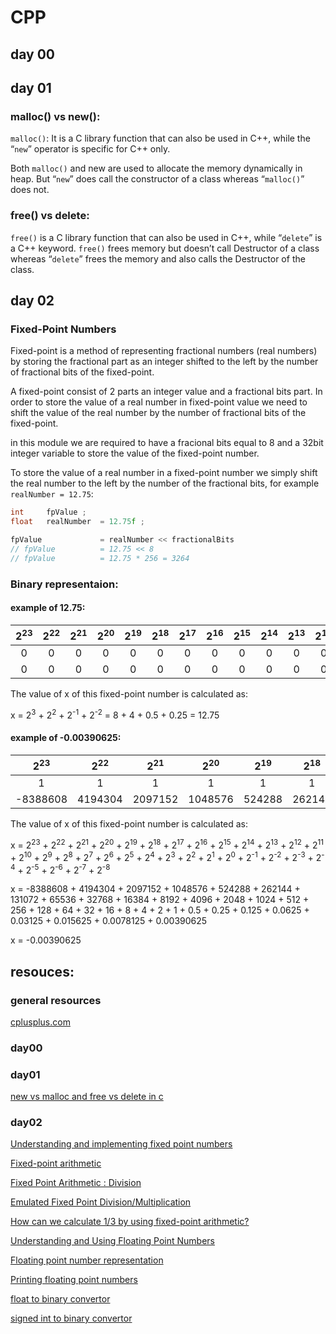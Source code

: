 # CPP

## day 00

## day 01

### malloc() vs new():

`malloc()`: It is a C library function that can also be used in C++, while the “`new`” operator is specific for C++ only. 
 
Both `malloc()` and new are used to allocate the memory dynamically in heap. But “`new`” does call the constructor of a class whereas “`malloc()`” does not.

### free() vs delete: 

`free()` is a C library function that can also be used in C++, while “`delete`” is a C++ keyword.
`free()` frees memory but doesn’t call Destructor of a class whereas “`delete`” frees the memory and also calls the Destructor of the class.

## day 02

### Fixed-Point Numbers

Fixed-point is a method of representing fractional numbers (real numbers) by storing the fractional part as an integer shifted to the left by the number of fractional bits of the fixed-point.

A fixed-point consist of 2 parts an integer value and a fractional bits part. In order to store the value of a real number in fixed-point value we need to shift the value of the real number by the number of fractional bits of the fixed-point.

in this module we are required to have a fracional bits equal to 8 and a 32bit integer variable to store the value of the fixed-point number.

To store the value of a real number in a fixed-point number we simply shift the real number to the left by the number of the fractional bits, for example `realNumber = 12.75`:

```c++
int     fpValue ;
float   realNumber  = 12.75f ;

fpValue             = realNumber << fractionalBits
// fpValue          = 12.75 << 8
// fpValue          = 12.75 * 256 = 3264
```

### Binary representaion:

#### example of 12.75:

| 2<sup>23</sup> | 2<sup>22</sup> | 2<sup>21</sup> | 2<sup>20</sup> | 2<sup>19</sup> | 2<sup>18</sup> | 2<sup>17</sup> | 2<sup>16</sup> | 2<sup>15</sup> | 2<sup>14</sup> | 2<sup>13</sup> | 2<sup>12</sup> | 2<sup>11</sup> | 2<sup>10</sup> | 2<sup>9</sup> | 2<sup>8</sup> | 2<sup>7</sup> | 2<sup>6</sup> | 2<sup>5</sup> | 2<sup>4</sup> | 2<sup>3</sup> | 2<sup>2</sup> | 2<sup>1</sup> | 2<sup>0</sup> | 2<sup>-1</sup> | 2<sup>-2</sup> | 2<sup>-3</sup> | 2<sup>-4</sup> | 2<sup>-5</sup> | 2<sup>-6</sup> | 2<sup>-7</sup> | 2<sup>-8</sup> |
| :-: | :-: | :-: | :-: | :-: | :-: | :-: | :-: | :-: | :-: | :-: | :-: | :-: | :-: | :-: | :-: | :-: | :-: | :-: | :-: | :-: | :-: | :-: | :-: | :-: | :-: | :-: | :-: | :-: | :-: | :-: | :-: | 
| 0 | 0 | 0 | 0 | 0 | 0 | 0 | 0 | 0 | 0 | 0 | 0 | 0 | 0 | 0 | 0 | 0 | 0 | 0 | 0 | 1 | 1 | 0 | 0 | 1 | 1 | 0 | 0 | 0 | 0 | 0 | 0 | 
| 0 | 0 | 0 | 0 | 0 | 0 | 0 | 0 | 0 | 0 | 0 | 0 | 0 | 0 | 0 | 0 | 0 | 0 | 0 | 0 | 8 | 4 | 0 | 0 | 0.5 | 0.25 | 0 | 0 | 0 | 0 | 0 | 0 |


The value of x of this fixed-point number is calculated as:

x = 2<sup>3</sup> + 2<sup>2</sup> + 2<sup>-1</sup> + 2<sup>-2</sup> = 8 + 4 + 0.5 + 0.25 = 12.75

#### example of -0.00390625:

| 2<sup>23</sup> | 2<sup>22</sup> | 2<sup>21</sup> | 2<sup>20</sup> | 2<sup>19</sup> | 2<sup>18</sup> | 2<sup>17</sup> | 2<sup>16</sup> | 2<sup>15</sup> | 2<sup>14</sup> | 2<sup>13</sup> | 2<sup>12</sup> | 2<sup>11</sup> | 2<sup>10</sup> | 2<sup>9</sup> | 2<sup>8</sup> | 2<sup>7</sup> | 2<sup>6</sup> | 2<sup>5</sup> | 2<sup>4</sup> | 2<sup>3</sup> | 2<sup>2</sup> | 2<sup>1</sup> | 2<sup>0</sup> | 2<sup>-1</sup> | 2<sup>-2</sup> | 2<sup>-3</sup> | 2<sup>-4</sup> | 2<sup>-5</sup> | 2<sup>-6</sup> | 2<sup>-7</sup> | 2<sup>-8</sup> |
| :-: | :-: | :-: | :-: | :-: | :-: | :-: | :-: | :-: | :-: | :-: | :-: | :-: | :-: | :-: | :-: | :-: | :-: | :-: | :-: | :-: | :-: | :-: | :-: | :-: | :-: | :-: | :-: | :-: | :-: | :-: | :-: | 
| 1 | 1 | 1 | 1 | 1 | 1 | 1 | 1 | 1 | 1 | 1 | 1 | 1 | 1 | 1 | 1 | 1 | 1 | 1 | 1 | 1 | 1 | 1 | 1 | 1 | 1 | 1 | 1 | 1 | 1 | 1 | 1 | 
| -8388608 | 4194304 | 2097152 | 1048576 | 524288 | 262144 | 131072 | 65536 | 32768 | 16384 | 8192 | 4096 | 2048 | 1024 | 512 | 256 | 128 | 64 | 32 | 16 | 8 | 4 | 2 | 1 | 0.5 | 0.25 | 0.125 | 0.0625 | 0.03125 | 0.015625 | 0.0078125 | 0.00390625 |

The value of x of this fixed-point number is calculated as:

x = 2<sup>23</sup> + 2<sup>22</sup> + 2<sup>21</sup> + 2<sup>20</sup> + 2<sup>19</sup> + 2<sup>18</sup> + 2<sup>17</sup> + 2<sup>16</sup> + 2<sup>15</sup> + 2<sup>14</sup> + 2<sup>13</sup> + 2<sup>12</sup> + 2<sup>11</sup> + 2<sup>10</sup> + 2<sup>9</sup> + 2<sup>8</sup> + 2<sup>7</sup> + 2<sup>6</sup> + 2<sup>5</sup> + 2<sup>4</sup> + 2<sup>3</sup> + 2<sup>2</sup> + 2<sup>1</sup> + 2<sup>0</sup> + 2<sup>-1</sup> + 2<sup>-2</sup> + 2<sup>-3</sup> + 2<sup>-4</sup> + 2<sup>-5</sup> + 2<sup>-6</sup> + 2<sup>-7</sup> + 2<sup>-8</sup>

x = -8388608 + 4194304 + 2097152 + 1048576 + 524288 + 262144 + 131072 + 65536 + 32768 + 16384 + 8192 + 4096 + 2048 + 1024 + 512 + 256 + 128 + 64 + 32 + 16 + 8 + 4 + 2 + 1 + 0.5 + 0.25 + 0.125 + 0.0625 + 0.03125 + 0.015625 + 0.0078125 + 0.00390625

x = -0.00390625


## resouces:

### general resources
[cplusplus.com](https://cplusplus.com/reference/)

### day00

### day01

[new vs malloc and free vs delete in c](https://www.geeksforgeeks.org/new-vs-malloc-and-free-vs-delete-in-c/)

### day02

[Understanding and implementing fixed point numbers](http://www.sunshine2k.de/articles/coding/fp/sunfp.html#:~:text=Fixed%20points%20numbers%20are%20represented,part%20is%20always%20the%20same.)

[Fixed-point arithmetic](https://en.wikipedia.org/wiki/Fixed-point_arithmetic)

[Fixed Point Arithmetic : Division](https://witscad.com/course/computer-architecture/chapter/fixed-point-arithmetic-division)

[Emulated Fixed Point Division/Multiplication](https://stackoverflow.com/questions/5028986/emulated-fixed-point-division-multiplication)

[How can we calculate 1/3 by using fixed-point arithmetic?](https://stackoverflow.com/questions/46104132/how-can-we-calculate-1-3-by-using-fixed-point-arithmetic)

[Understanding and Using Floating Point Numbers](https://www.cprogramming.com/tutorial/floating_point/understanding_floating_point.html)

[Floating point number representation](https://www.cprogramming.com/tutorial/floating_point/understanding_floating_point_representation.html)

[Printing floating point numbers](https://www.cprogramming.com/tutorial/floating_point/understanding_floating_point_printing.html)

[float to binary convertor](https://www.binaryconvert.com/result_float.html?decimal=045049)

[signed int to binary convertor](https://www.binaryconvert.com/convert_signed_int.html)
